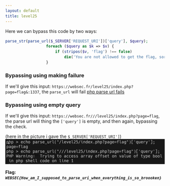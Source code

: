 ```yaml
---
layout: default
title: level25
---
```


Here we can bypass this code by two ways:
```php
parse_str(parse_url($_SERVER['REQUEST_URI'])['query'], $query);
                  foreach ($query as $k => $v) {
                      if (stripos($v, 'flag') !== false)
                          die('You are not allowed to get the flag, sorry :/');
                  }
```

### Bypassing using making failure
If we'll give this input: `https://websec.fr/level25/index.php?page=flag&:1337`, the `parse_url` will fail [php parse url fails](https://www.php.net/manual/en/function.parse-url.php#96433)

### Bypassing using empty query
If we'll give this input: `https://websec.fr///level25/index.php?page=flag`, the parse url will thing the `['query']` is empty, and then again, bypassing the check.

(here in the picture i gave the `$_SERVER['REQUEST_URI']`)
![bypass parse_url](./images/level25_parsing.png)


**Flag:** ***`WEBSEC{How_am_I_supposed_to_parse_uri_when_everything_is_so_broooken}`*** 
